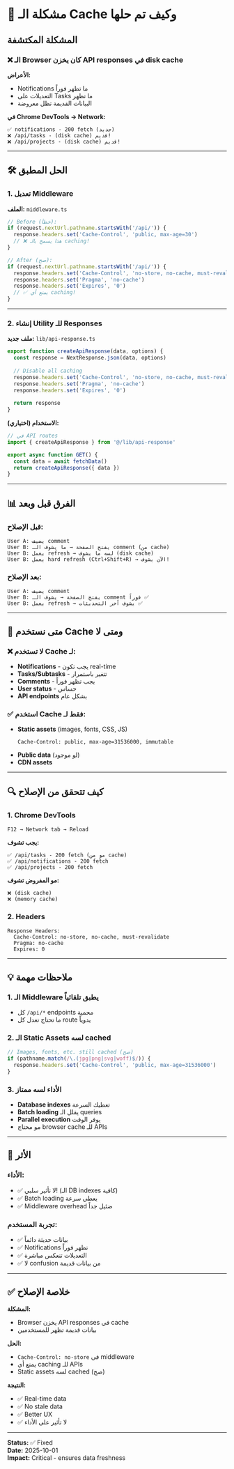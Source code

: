 # 🔴 مشكلة الـ Cache وكيف تم حلها

## المشكلة المكتشفة

### ❌ الـ Browser كان يخزن API responses في disk cache

**الأعراض:**
- Notifications ما تظهر فوراً
- التعديلات على Tasks ما تظهر
- البيانات القديمة تظل معروضة

**في Chrome DevTools → Network:**
```
✅ notifications - 200 fetch (جديد)
❌ /api/tasks - (disk cache) قديم!
❌ /api/projects - (disk cache) قديم!
```

---

## 🛠️ الحل المطبق

### 1. تعديل Middleware
**الملف:** `middleware.ts`

```typescript
// Before (خطأ):
if (request.nextUrl.pathname.startsWith('/api/')) {
  response.headers.set('Cache-Control', 'public, max-age=30')
  // ❌ هذا يسمح بالـ caching!
}

// After (صح):
if (request.nextUrl.pathname.startsWith('/api/')) {
  response.headers.set('Cache-Control', 'no-store, no-cache, must-revalidate')
  response.headers.set('Pragma', 'no-cache')
  response.headers.set('Expires', '0')
  // ✅ يمنع أي caching!
}
```

---

### 2. إنشاء Utility للـ Responses
**ملف جديد:** `lib/api-response.ts`

```typescript
export function createApiResponse(data, options) {
  const response = NextResponse.json(data, options)
  
  // Disable all caching
  response.headers.set('Cache-Control', 'no-store, no-cache, must-revalidate')
  response.headers.set('Pragma', 'no-cache')
  response.headers.set('Expires', '0')
  
  return response
}
```

**الاستخدام (اختياري):**
```typescript
// في API routes
import { createApiResponse } from '@/lib/api-response'

export async function GET() {
  const data = await fetchData()
  return createApiResponse({ data })
}
```

---

## 📊 الفرق قبل وبعد

### قبل الإصلاح:
```
User A: يضيف comment
User B: يفتح الصفحة → ما يشوف الـ comment (من cache)
User B: يعمل refresh → لسه ما يشوف (disk cache)
User B: يعمل hard refresh (Ctrl+Shift+R) → الآن يشوف!
```

### بعد الإصلاح:
```
User A: يضيف comment
User B: يفتح الصفحة → يشوف الـ comment فوراً ✅
User B: يعمل refresh → يشوف آخر التحديثات ✅
```

---

## 🎯 متى نستخدم Cache ومتى لا

### ❌ لا تستخدم Cache لـ:
- **Notifications** - يجب تكون real-time
- **Tasks/Subtasks** - تتغير باستمرار
- **Comments** - يجب تظهر فوراً
- **User status** - حساس
- **API endpoints** بشكل عام

### ✅ استخدم Cache فقط لـ:
- **Static assets** (images, fonts, CSS, JS)
  ```
  Cache-Control: public, max-age=31536000, immutable
  ```
- **Public data** (لو موجود)
- **CDN assets**

---

## 🔍 كيف تتحقق من الإصلاح

### 1. Chrome DevTools
```
F12 → Network tab → Reload
```

**يجب تشوف:**
```
✅ /api/tasks - 200 fetch (مو من cache)
✅ /api/notifications - 200 fetch
✅ /api/projects - 200 fetch
```

**مو المفروض تشوف:**
```
❌ (disk cache)
❌ (memory cache)
```

### 2. Headers
```
Response Headers:
  Cache-Control: no-store, no-cache, must-revalidate
  Pragma: no-cache
  Expires: 0
```

---

## 💡 ملاحظات مهمة

### 1. الـ Middleware يطبق تلقائياً
- كل `/api/*` endpoints محمية
- ما تحتاج تعدل كل route يدوياً

### 2. الـ Static Assets لسه cached
```typescript
// Images, fonts, etc. still cached (صح)
if (pathname.match(/\.(jpg|png|svg|woff)$/)) {
  response.headers.set('Cache-Control', 'public, max-age=31536000')
}
```

### 3. الأداء لسه ممتاز
- **Database indexes** تعطيك السرعة
- **Batch loading** يقلل الـ queries
- **Parallel execution** يوفر الوقت
- مو محتاج browser cache للـ APIs

---

## 🚀 الأثر

### الأداء:
- ✅ لا تأثير سلبي! (الـ DB indexes كافية)
- ✅ Batch loading يعطي سرعة
- ✅ Middleware overhead ضئيل جداً

### تجربة المستخدم:
- ✅ بيانات حديثة دائماً
- ✅ Notifications تظهر فوراً
- ✅ التعديلات تنعكس مباشرة
- ✅ لا confusion من بيانات قديمة

---

## ✅ خلاصة الإصلاح

**المشكلة:**
- Browser يخزن API responses في cache
- بيانات قديمة تظهر للمستخدمين

**الحل:**
- `Cache-Control: no-store` في middleware
- يمنع أي caching للـ APIs
- Static assets لسه cached (صح)

**النتيجة:**
- ✅ Real-time data
- ✅ No stale data
- ✅ Better UX
- ✅ لا تأثير على الأداء

---

**Status:** ✅ Fixed  
**Date:** 2025-10-01  
**Impact:** Critical - ensures data freshness
